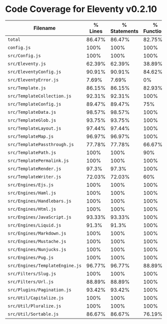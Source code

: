 # Code Coverage for Eleventy v0.2.10

| Filename                        | % Lines | % Statements | % Functions | % Branches |
| ------------------------------- | ------- | ------------ | ----------- | ---------- |
| `total`                         | 86.47%  | 86.47%       | 82.75%      | 81.87%     |
| `config.js`                     | 100%    | 100%         | 100%        | 100%       |
| `src/Config.js`                 | 100%    | 100%         | 100%        | 100%       |
| `src/Eleventy.js`               | 62.39%  | 62.39%       | 38.89%      | 45.45%     |
| `src/EleventyConfig.js`         | 90.91%  | 90.91%       | 84.62%      | 75%        |
| `src/EleventyError.js`          | 7.69%   | 7.69%        | 0%          | 0%         |
| `src/Template.js`               | 86.15%  | 86.15%       | 82.93%      | 77.03%     |
| `src/TemplateCollection.js`     | 92.31%  | 92.31%       | 100%        | 83.33%     |
| `src/TemplateConfig.js`         | 89.47%  | 89.47%       | 75%         | 92.86%     |
| `src/TemplateData.js`           | 98.57%  | 98.57%       | 100%        | 75%        |
| `src/TemplateGlob.js`           | 93.75%  | 93.75%       | 100%        | 87.5%      |
| `src/TemplateLayout.js`         | 97.44%  | 97.44%       | 100%        | 93.75%     |
| `src/TemplateMap.js`            | 96.97%  | 96.97%       | 100%        | 80%        |
| `src/TemplatePassthrough.js`    | 77.78%  | 77.78%       | 66.67%      | 100%       |
| `src/TemplatePath.js`           | 100%    | 100%         | 90%         | 100%       |
| `src/TemplatePermalink.js`      | 100%    | 100%         | 100%        | 100%       |
| `src/TemplateRender.js`         | 97.3%   | 97.3%        | 100%        | 85.71%     |
| `src/TemplateWriter.js`         | 72.03%  | 72.03%       | 60%         | 63.33%     |
| `src/Engines/Ejs.js`            | 100%    | 100%         | 100%        | 100%       |
| `src/Engines/Haml.js`           | 100%    | 100%         | 100%        | 100%       |
| `src/Engines/Handlebars.js`     | 100%    | 100%         | 100%        | 100%       |
| `src/Engines/Html.js`           | 100%    | 100%         | 100%        | 100%       |
| `src/Engines/JavaScript.js`     | 93.33%  | 93.33%       | 100%        | 100%       |
| `src/Engines/Liquid.js`         | 91.3%   | 91.3%        | 100%        | 50%        |
| `src/Engines/Markdown.js`       | 100%    | 100%         | 100%        | 100%       |
| `src/Engines/Mustache.js`       | 100%    | 100%         | 100%        | 100%       |
| `src/Engines/Nunjucks.js`       | 100%    | 100%         | 100%        | 100%       |
| `src/Engines/Pug.js`            | 100%    | 100%         | 100%        | 100%       |
| `src/Engines/TemplateEngine.js` | 96.77%  | 96.77%       | 88.89%      | 100%       |
| `src/Filters/Slug.js`           | 100%    | 100%         | 100%        | 100%       |
| `src/Filters/Url.js`            | 88.89%  | 88.89%       | 100%        | 96.15%     |
| `src/Plugins/Pagination.js`     | 93.42%  | 93.42%       | 100%        | 87.5%      |
| `src/Util/Capitalize.js`        | 100%    | 100%         | 100%        | 100%       |
| `src/Util/Pluralize.js`         | 100%    | 100%         | 100%        | 100%       |
| `src/Util/Sortable.js`          | 86.67%  | 86.67%       | 76.19%      | 94.44%     |

